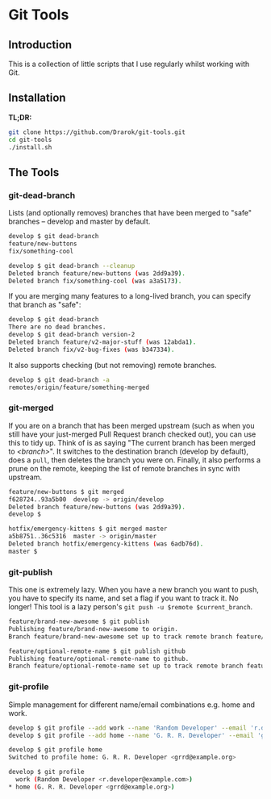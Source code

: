 # Git Tools

## Introduction

This is a collection of little scripts that I use regularly whilst working with Git.

## Installation

**TL;DR:**
```bash
git clone https://github.com/Drarok/git-tools.git
cd git-tools
./install.sh
```

## The Tools

### git-dead-branch

Lists (and optionally removes) branches that have been merged to "safe" branches – develop and master by default.

```bash
develop $ git dead-branch
feature/new-buttons
fix/something-cool
```

```bash
develop $ git dead-branch --cleanup
Deleted branch feature/new-buttons (was 2dd9a39).
Deleted branch fix/something-cool (was a3a5173).
```

If you are merging many features to a long-lived branch, you can specify that branch as "safe":

```bash
develop $ git dead-branch
There are no dead branches.
develop $ git dead-branch version-2
Deleted branch feature/v2-major-stuff (was 12abda1).
Deleted branch fix/v2-bug-fixes (was b347334).
```

It also supports checking (but not removing) remote branches.

```bash
develop $ git dead-branch -a
remotes/origin/feature/something-merged
```

### git-merged

If you are on a branch that has been merged upstream (such as when you still have your just-merged Pull Request branch checked out), you can use this to tidy up. Think of is as saying "The current branch has been merged to *&lt;branch&gt;*".
It switches to the destination branch (develop by default), does a `pull`, then deletes the branch you were on.
Finally, it also performs a prune on the remote, keeping the list of remote branches in sync with upstream.

```bash
feature/new-buttons $ git merged
f628724..93a5b00  develop -> origin/develop
Deleted branch feature/new-buttons (was 2dd9a39).
develop $
```

```bash
hotfix/emergency-kittens $ git merged master
a5b8751..36c5316  master -> origin/master
Deleted branch hotfix/emergency-kittens (was 6adb76d).
master $
```

### git-publish

This one is extremely lazy. When you have a new branch you want to push, you have to specify its name, and set a flag if you want to track it. No longer! This tool is a lazy person's `git push -u $remote $current_branch`.

```bash
feature/brand-new-awesome $ git publish
Publishing feature/brand-new-awesome to origin.
Branch feature/brand-new-awesome set up to track remote branch feature/brand-new-awesome from origin.
```

```bash
feature/optional-remote-name $ git publish github
Publishing feature/optional-remote-name to github.
Branch feature/optional-remote-name set up to track remote branch feature/optional-remote-name from github.
```

### git-profile

Simple management for different name/email combinations e.g. home and work.

```bash
develop $ git profile --add work --name 'Random Developer' --email 'r.developer@example.com'
develop $ git profile --add home --name 'G. R. R. Developer' --email 'grrd@example.org'
```

```bash
develop $ git profile home
Switched to profile home: G. R. R. Developer <grrd@example.org>
```

```bash
develop $ git profile
  work (Random Developer <r.developer@example.com>)
* home (G. R. R. Developer <grrd@example.org>)
```
